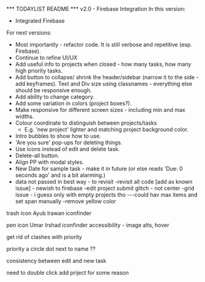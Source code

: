 *** TODAYLIST README ***
v2.0 - Firebase Integration
In this version:
- Integrated Firebase


For next versions:
- Most importantly - refactor code. It is still verbose and repetitive (esp. Firebase).
- Continue to refine UI/UX
- Add useful info to projects when closed - how many tasks, how many high priority tasks.
- Add button to collapse/ shrink the header/sidebar (narrow it to the side - add keyframes). Text and Div size using classnames - everything else should be responsive enough.
- Add ability to change category.
- Add some variation in colors (project boxes?).
- Make responsive for different screen sizes - including min and max widths.
- Colour coordinate to distinguish between projects/tasks
    - E.g. 'new project' lighter and matching project background color.
- Intro bubbles to show how to use.
- 'Are you sure' pop-ups for deleting things.
- Use icons instead of edit and delete task.
- Delete-all button.
- Align PP with modal styles.
- New Date for sample task - make it in future (or else reads 'Due: 0 seconds ago' and is a bit alarming.)
- data not passed in best way - to revisit
-revisit all code [add as known issue] - newish to firebase
-edit project submit glitch - not center
-grid issue - i guess only with empty projects tho
---could hav max items and set span manually
-remove yellow color

trash icon
Ayub Irawan iconfinder

pen icon
Umar Irshad  iconfinder
accessibility - image alts, hover

get rid of clashes with priority

priority a circle dot next to name ??

consistency between edit and new task

need to double click add priject for some  reason
